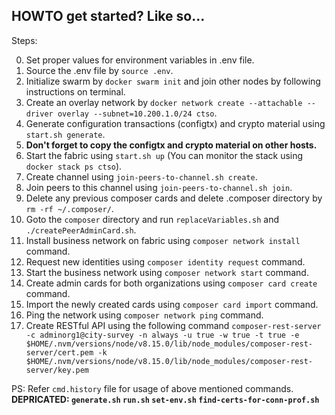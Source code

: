 ## HOWTO get started? Like so...

Steps:

0.	Set proper values for environment variables in .env file.
1.	Source the .env file by ``source .env``.
2.	Initialize swarm by ``docker swarm init`` and join other nodes by following instructions on terminal.
3.	Create an overlay network by ``docker network create --attachable --driver overlay --subnet=10.200.1.0/24 ctso``.
4.	Generate configuration transactions (configtx) and crypto material using ``start.sh generate``.
5.	<b>Don't forget to copy the configtx and crypto material on other hosts.</b>
6.	Start the fabric using ``start.sh up`` (You can monitor the stack using ``docker stack ps ctso``).
7.	Create channel using ``join-peers-to-channel.sh create``.
8.	Join peers to this channel using ``join-peers-to-channel.sh join``.
9.	Delete any previous composer cards and delete .composer directory by ``rm -rf ~/.composer/``.
10.	Goto the ``composer`` directory and run ``replaceVariables.sh`` and ``./createPeerAdminCard.sh``.
11.	Install business network on fabric using ``composer network install`` command.
12.	Request new identities using ``composer identity request`` command.
13.	Start the business network using ``composer network start`` command.
14. Create admin cards for both organizations using ``composer card create`` command.
15.	Import the newly created cards using ``composer card import`` command.
16.	Ping the network using ``composer network ping`` command.
17.	Create RESTful API using the following command
	``composer-rest-server -c adminorg1@city-survey -n always -u true -w true -t true -e $HOME/.nvm/versions/node/v8.15.0/lib/node_modules/composer-rest-server/cert.pem -k $HOME/.nvm/versions/node/v8.15.0/lib/node_modules/composer-rest-server/key.pem``

PS:	Refer ``cmd.history`` file for usage of above mentioned commands.
	<b>DEPRICATED:
		``generate.sh``
		``run.sh``
		``set-env.sh``
		``find-certs-for-conn-prof.sh``</b>
